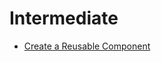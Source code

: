 # Intermediate

* [Create a Reusable Component](/chapter1/intermediate/create-a-reusable-component.md)



